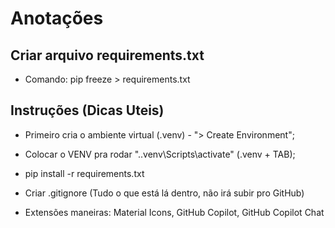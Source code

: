 # Anotações

## Criar arquivo requirements.txt

- Comando: pip freeze > requirements.txt

## Instruções (Dicas Uteis)

- Primeiro cria o ambiente virtual (.venv) - "> Create Environment";
- Colocar o VENV pra rodar ".\.venv\Scripts\activate" (.venv + TAB);
- pip install -r requirements.txt
- Criar .gitignore (Tudo o que está lá dentro, não irá subir pro GitHub)

- Extensões maneiras: Material Icons, GitHub Copilot, GitHub Copilot Chat
